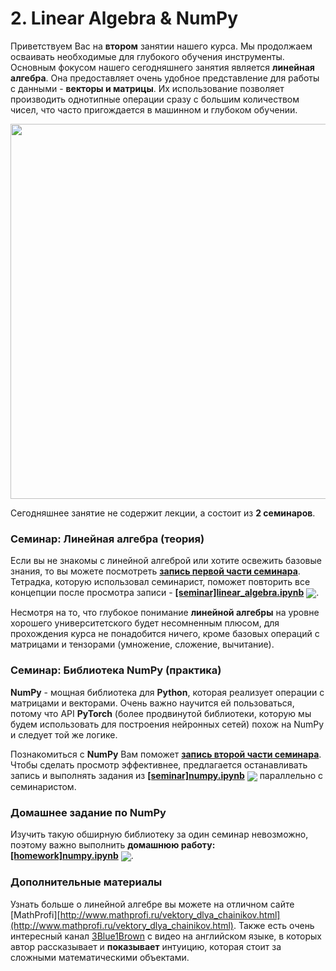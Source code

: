
# 2. Linear Algebra & NumPy

Приветствуем Вас на **втором** занятии нашего курса. Мы продолжаем осваивать необходимые для глубокого обучения инструменты. Основным фокусом нашего сегодняшнего занятия является **линейная алгебра**. Она предоставляет очень удобное представление для работы с данными - **векторы и матрицы**. Их использование позволяет производить однотипные операции сразу с большим количеством чисел, что часто пригождается в машинном и глубоком обучении.

<p align=center>
  <img src="https://miro.medium.com/max/800/1*V83L4ydCdk21tXjP22VjXQ.jpeg" width=600>
</p>

Сегодняшнее занятие не содержит лекции, а состоит из **2 семинаров**. 

### Семинар: Линейная алгебра (теория)

Если вы не знакомы с линейной алгеброй или хотите освежить базовые знания, то вы можете посмотреть [**запись первой части семинара**](https://www.youtube.com/watch?v=ZF9jSlcpYOo&list=PL0Ks75aof3ThkitsZbUOEQg7Ybl5kB_s3&index=3). Тетрадка, которую использовал семинарист, поможет  повторить все концепции после просмотра записи - [**[seminar]linear_algebra.ipynb**](./[seminar]linear_algebra.ipynb) [<img src="https://colab.research.google.com/assets/colab-badge.svg" align="center">](https://colab.research.google.com/drive/1AB_gZm0EUenXwcF-kmTb2nTHapEt-2PB). 

Несмотря на то, что глубокое понимание **линейной алгебры** на уровне хорошего университетского будет несомненным плюсом, для прохождения курса не понадобится ничего, кроме базовых операций с матрицами и тензорами (умножение, сложение, вычитание).

### Семинар: Библиотека NumPy (практика)

**NumPy** - мощная библиотека для **Python**, которая реализует операции с матрицами и векторами. Очень важно научится ей пользоваться, потому что API **PyTorch** (более продвинутой библиотеки, которую мы будем использовать для построения нейронных сетей) похож на NumPy и следует той же логике.

Познакомиться с **NumPy** Вам поможет [**запись второй части семинара**](https://www.youtube.com/watch?v=kSbjRclCMOs&list=PL0Ks75aof3ThkitsZbUOEQg7Ybl5kB_s3&index=4). Чтобы сделать просмотр эффективнее, предлагается останавливать запись и выполнять задания из  [**[seminar]numpy.ipynb**](./[seminar]numpy.ipynb) [<img src="https://colab.research.google.com/assets/colab-badge.svg" align="center">](https://colab.research.google.com/drive/1g09YewT5tiORRHjNsvKM-59aL5wzHRnQB) параллельно с семинаристом.

### Домашнее задание по NumPy

Изучить такую обширную библиотеку за один семинар невозможно, поэтому важно выполнить **домашнюю работу:** [**[homework]numpy.ipynb**](./[homework]numpy.ipynb) [<img src="https://colab.research.google.com/assets/colab-badge.svg" align="center">](https://colab.research.google.com/drive/1ZwgR3ANspp4QMWY_J9Pf6UBsNkvovWhz). 

### Дополнительные материалы

Узнать больше о линейной алгебре вы можете на отличном сайте [MathProfi][http://www.mathprofi.ru/vektory_dlya_chainikov.html](http://www.mathprofi.ru/vektory_dlya_chainikov.html). Также есть очень интересный канал [3Blue1Brown](https://www.youtube.com/watch?v=fNk_zzaMoSs) с видео на английском языке, в которых автор рассказывает и **показывает** интуицию, которая стоит за сложными математическими объектами.

